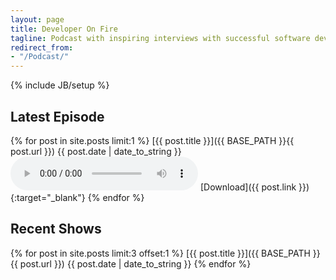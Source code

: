 ```yaml
---
layout: page
title: Developer On Fire
tagline: Podcast with inspiring interviews with successful software developers, architects, testers, and other professionals with stories of success, failure, excellence, and inspiration.
redirect_from:
- "/Podcast/"
---
```

{% include JB/setup %}

## Latest Episode

{% for post in site.posts limit:1 %}
  [{{ post.title }}]({{ BASE_PATH }}{{ post.url }})
  {{ post.date | date_to_string }}
  <audio src="{{ post.link }}" controls="controls"></audio>
  [Download]({{ post.link }}){:target="_blank"}
{% endfor %}

## Recent Shows

{% for post in site.posts limit:3 offset:1 %}
  [{{ post.title }}]({{ BASE_PATH }}{{ post.url }})
  {{ post.date | date_to_string }}
{% endfor %}
